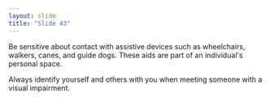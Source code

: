 ```yaml
---
layout: slide
title: "Slide 43"
---
```


Be sensitive about contact with assistive devices such as wheelchairs, walkers, canes, and guide dogs. These aids are part of an individual's personal space.

Always identify yourself and others with you when meeting someone with a visual impairment.
